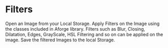 # Filters
Open an Image from your Local Storage.
Apply Filters on the Image using the classes included in Aforge library.
Filters such as Blur, Closing, Dilatation, Edges, GrayScale, HSL Filtering and so on can be applied on the image.
Save the filtered Images to the local Storage.
